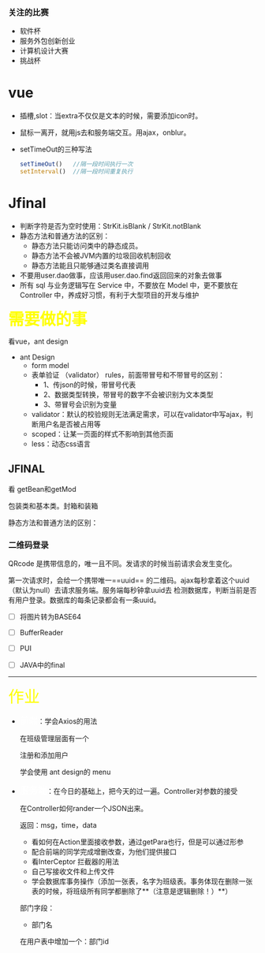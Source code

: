 ### 关注的比赛

- 软件杯
- 服务外包创新创业
- 计算机设计大赛
- 挑战杯

# vue

- 插槽,slot：当extra不仅仅是文本的时候，需要添加icon时。

- 鼠标一离开，就用js去和服务端交互。用ajax，onblur。

- setTimeOut的三种写法

  ```javascript
  setTimeOut()   //隔一段时间执行一次
  setInterval()  //隔一段时间重复执行
  ```


# Jfinal

- 判断字符是否为空时使用：StrKit.isBlank  /  StrKit.notBlank
- 静态方法和普通方法的区别：
  - 静态方法只能访问类中的静态成员。
  - 静态方法不会被JVM内置的垃圾回收机制回收
  - 静态方法能且只能够通过类名直接调用
- 不要用user.dao做事，应该用user.dao.find返回回来的对象去做事
- 所有 sql 与业务逻辑写在 Service 中，不要放在 Model 中，更不要放在 Controller 中，养成好习惯，有利于大型项目的开发与维护



<font color="yellow" size="6">**需要做的事</font>**

 看vue，ant design

- ant Design
  - form model
  - 表单验证 （validator） rules，前面带冒号和不带冒号的区别：
    - 1、传json的时候，带冒号代表
    - 2、数据类型转换，带冒号的数字不会被识别为文本类型
    - 3、带冒号会识别为变量
  - validator：默认的校验规则无法满足需求，可以在validator中写ajax，判断用户名是否被占用等
  - scoped：让某一页面的样式不影响到其他页面
  - less：动态css语言



## JFINAL

看 getBean和getMod

包装类和基本类。封箱和装箱

静态方法和普通方法的区别：



### 二维码登录

QRcode 是携带信息的，唯一且不同。发请求的时候当前请求会发生变化。

第一次请求时，会给一个携带唯一==uuid== 的二维码。ajax每秒拿着这个uuid（默认为null）去请求服务端。服务端每秒钟拿uuid去 检测数据库，判断当前是否有用户登录。数据库的每条记录都会有一条uuid。

- [ ] 将图片转为BASE64
- [ ] BufferReader
- [ ] PUI
- [ ] JAVA中的final



---



<font color="yellow" size="6">作业</font>

- <font color="white" size="4">前端</font>：学会Axios的用法

  在班级管理层面有一个

  注册和添加用户

  学会使用 ant design的 menu



- **<font color="white" size="4">服务端</font>**：在今日的基础上，把今天的过一遍。Controller对参数的接受

  在Controller如何rander一个JSON出来。

  返回：msg，time，data

  - 看如何在Action里面接收参数，通过getPara也行，但是可以通过形参
  - 配合前端的同学完成增删改查，为他们提供接口
  - 看InterCeptor 拦截器的用法
  - 自己写接收文件和上传文件
  - 学会数据库事务操作（添加一张表，名字为班级表。事务体现在删除一张表的时候，将班级所有同学都删除了**（注意是逻辑删除！）**）

  

  部门字段：

  - 部门名

  在用户表中增加一个：部门id